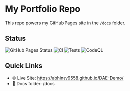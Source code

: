 # My Portfolio Repo

This repo powers my GitHub Pages site in the `/docs` folder.

## Status
![GitHub Pages Status](https://img.shields.io/github/deployments/abhinav9558/DAE-Demo/github-pages?label=GitHub%20Pages&logo=github)
![CI](https://github.com/abhinav9558/DAE-Demo/actions/workflows/CI.yml/badge.svg)
![Tests](https://github.com/abhinav9558/DAE-Demo/actions/workflows/tests.yml/badge.svg)
![CodeQL](https://github.com/abhinav9558/DAE-Demo/actions/workflows/codeql.yml/badge.svg)

## Quick Links
- 🌐 Live Site: https://abhinav9558.github.io/DAE-Demo/
- 📁 Docs folder: /docs